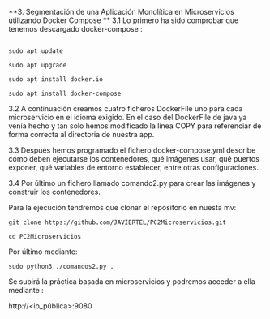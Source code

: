 **3. Segmentación de una Aplicación Monolítica en Microservicios utilizando Docker Compose 
**
3.1 Lo primero ha sido comprobar que tenemos descargado docker-compose : 
```

sudo apt update  

sudo apt upgrade  

sudo apt install docker.io  

sudo apt install docker-compose  

```
3.2 A continuación creamos cuatro ficheros DockerFile uno para cada microservicio en el idioma exigido. En el caso del DockerFile de java ya venía hecho y tan solo hemos modificado la línea COPY para referenciar de forma correcta al directoria de nuestra app. 


3.3 Después hemos programado el fichero docker-compose.yml describe cómo deben ejecutarse los contenedores, qué imágenes usar, qué puertos exponer, qué variables de entorno establecer, entre otras configuraciones. 

  
3.4 Por último un fichero llamado comando2.py para crear las imágenes y construir los contenedores. 

  
Para la ejecución tendremos que clonar el repositorio en nuesta mv: 

  
```
git clone https://github.com/JAVIERTEL/PC2Microservicios.git  

cd PC2Microservicios 
```
Por último mediante: 
  
```
sudo python3 ./comandos2.py .  
```
Se subirá la práctica basada en microservicios y podremos acceder a ella mediante : 

http://<ip_pública>:9080 
